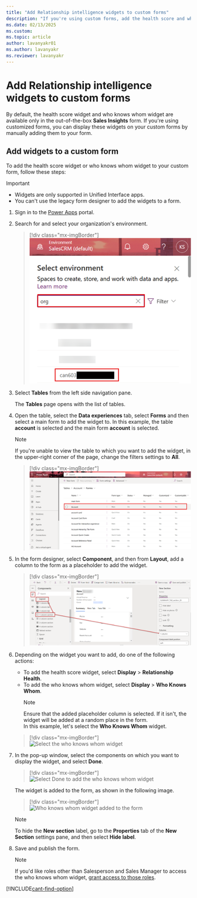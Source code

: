 ```yaml
---
title: "Add Relationship intelligence widgets to custom forms"
description: "If you're using custom forms, add the health score and who knows whom widgets manually to the form."
ms.date: 02/13/2025
ms.custom: 
ms.topic: article
author: lavanyakr01
ms.author: lavanyakr
ms.reviewer: lavanyakr
---
```

# Add Relationship intelligence widgets to custom forms

By default, the health score widget and who knows whom widget are available only in the out-of-the-box **Sales Insights** form. If you're using customized forms, you can display these widgets on your custom forms by manually adding them to your form.

## Add widgets to a custom form

To add the health score widget or who knows whom widget to your custom form, follow these steps:

> [!IMPORTANT]
> - Widgets are only supported in Unified Interface apps.
> - You can't use the legacy form designer to add the widgets to a form.

1. Sign in to the [Power Apps](https://make.powerapps.com/) portal.

2. Search for and select your organization's environment.

    > [!div class="mx-imgBorder"]  
    > ![Select your organization](media/power-apps-select-org.png "Select your organization")

3. Select **Tables** from the left side navigation pane.

    The **Tables** page opens with the list of tables.

4. Open the table, select the **Data experiences** tab, select **Forms** and then select a main form to add the widget to. In this example, the table **account** is selected and the main form **account** is selected.

    >[!NOTE]
    >If you're unable to view the table to which you want to add the widget, in the upper-right corner of the page, change the filters settings to **All**.

    > [!div class="mx-imgBorder"]  
    > ![Select the Lead main form on the Forms tab](media/power-apps-lead-main-form.png "Select the Lead main form on the Forms tab")

5. In the form designer, select **Component**, and then from **Layout**, add a column to the form as a placeholder to add the widget.

    > [!div class="mx-imgBorder"]  
    > ![Add a column to the form](media/power-apps-layout-add-column-form.png "Add a column to the form")

7. Depending on the widget you want to add, do one of the following actions:
    - To add the health score widget, select **Display** > **Relationship Health**.
    - To add the who knows whom widget, select **Display** > **Who Knows Whom**.    
        >[!NOTE]
        >Ensure that the added placeholder column is selected. If it isn't, the widget will be added at a random place in the form.   
    In this example, let's select the **Who Knows Whom** widget.
    > [!div class="mx-imgBorder"]  
    > ![Select the who knows whom widget](media/power-select-who-knows-whom-widget.png "Select the who knows whom widget")

8. In the pop-up window, select the components on which you want to display the widget, and select **Done**.

    > [!div class="mx-imgBorder"]  
    > ![Select Done to add the who knows whom widget](media/power-app-who-knows-whom-widget-options.png "Select Done to add the who knows whom widget")

    The widget is added to the form, as shown in the following image.

    > [!div class="mx-imgBorder"]  
    > ![Who knows whom widget added to the form](media/power-app-who-knows-whom-widget-added.png "Who knows whom widget added to the form")

    >[!NOTE]
    >To hide the **New section** label, go to the **Properties** tab of the **New Section** settings pane, and then select **Hide label**.

9. Save and publish the form.
    > [!NOTE]
    > If you'd like roles other than Salesperson and Sales Manager to access the who knows whom widget, [grant access to those roles](grant-access-wkw.md). 


[!INCLUDE[cant-find-option](../includes/cant-find-option.md)]
